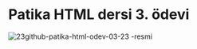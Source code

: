 # Patika HTML dersi 3. ödevi
![23github-patika-html-odev-03-23
-resmi](./img/patika-html-odev-03-resmi-23.png)
